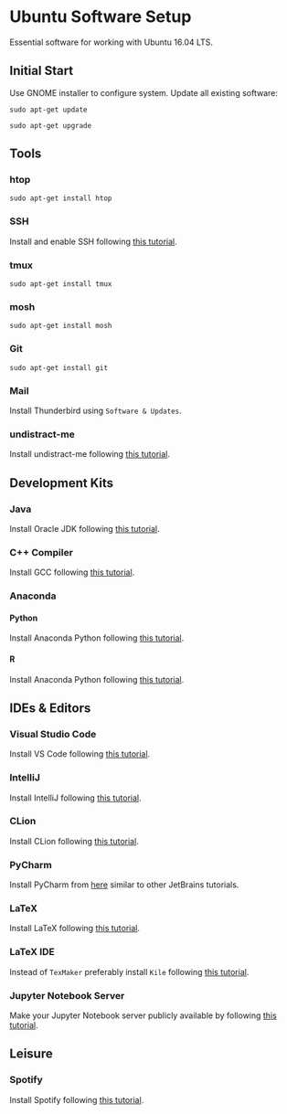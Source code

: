 # Ubuntu Software Setup
Essential software for working with Ubuntu 16.04 LTS.

## Initial Start
Use GNOME installer to configure system.
Update all existing software:

`sudo apt-get update`

`sudo apt-get upgrade`

## Tools

### htop
`sudo apt-get install htop`

### SSH
Install and enable SSH following [this tutorial](http://ubuntuhandbook.org/index.php/2016/04/enable-ssh-ubuntu-16-04-lts/).

### tmux
`sudo apt-get install tmux`

### mosh
`sudo apt-get install mosh`

### Git
`sudo apt-get install git`

### Mail
Install Thunderbird using `Software & Updates`.

### undistract-me
Install undistract-me following [this tutorial](https://github.com/jml/undistract-me).

## Development Kits

### Java
Install Oracle JDK following [this tutorial](https://www.digitalocean.com/community/tutorials/how-to-install-java-with-apt-get-on-ubuntu-16-04).

### C++ Compiler
Install GCC following [this tutorial](https://wiki.ubuntuusers.de/GCC/).

### Anaconda

#### Python
Install Anaconda Python following [this tutorial](https://www.digitalocean.com/community/tutorials/how-to-install-the-anaconda-python-distribution-on-ubuntu-16-04).

#### R
Install Anaconda Python following [this tutorial](https://docs.continuum.io/anaconda/user-guide/tasks/use-r-language).

## IDEs & Editors

### Visual Studio Code
Install VS Code following [this tutorial](https://code.visualstudio.com/docs/setup/linux).

### IntelliJ
Install IntelliJ following [this tutorial](https://www.jetbrains.com/help/idea/installing-and-launching.html).

### CLion
Install CLion following [this tutorial](https://www.jetbrains.com/help/clion/installation-and-launching.html).

### PyCharm
Install PyCharm from [here](https://www.jetbrains.com/pycharm/download/#section=linux) similar to other JetBrains tutorials.

### LaTeX
Install LaTeX following [this tutorial](http://milq.github.io/install-latex-ubuntu-debian/).

### LaTeX IDE
Instead of `TexMaker` preferably install `Kile` following [this tutorial](https://wiki.ubuntuusers.de/Kile/).

### Jupyter Notebook Server
Make your Jupyter Notebook server publicly available by following [this tutorial](http://jupyter-notebook.readthedocs.io/en/latest/public_server.html).

## Leisure

### Spotify
Install Spotify following [this tutorial](https://www.spotify.com/de/download/linux/).
